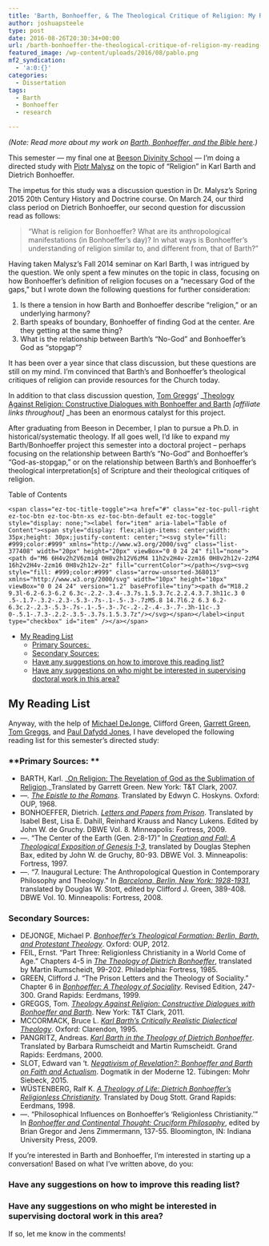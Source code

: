 ```yaml
---
title: 'Barth, Bonhoeffer, & The Theological Critique of Religion: My Reading List This Fall'
author: joshuapsteele
type: post
date: 2016-08-26T20:30:34+00:00
url: /barth-bonhoeffer-the-theological-critique-of-religion-my-reading-list-this-fall/
featured_image: /wp-content/uploads/2016/08/pablo.png
mf2_syndication:
  - 'a:0:{}'
categories:
  - Dissertation
tags:
  - Barth
  - Bonhoeffer
  - research

---
```

_(Note: Read more about my work on [Barth, Bonhoeffer, and the Bible here][1].)_

This semester &#8212; my final one at [Beeson Divinity School][2] &#8212; I&#8217;m doing a directed study with [Piotr Malysz][3] on the topic of &#8220;Religion&#8221; in Karl Barth and Dietrich Bonhoeffer.

The impetus for this study was a discussion question in Dr. Malysz’s Spring 2015 20th Century History and Doctrine course. On March 24, our third class period on Dietrich Bonhoeffer, our second question for discussion read as follows:

> “What is religion for Bonhoeffer? What are its anthropological manifestations (in Bonhoeffer’s day)? In what ways is Bonhoeffer&#8217;s understanding of religion similar to, and different from, that of Barth?”

Having taken Malysz&#8217;s Fall 2014 seminar on Karl Barth, I was intrigued by the question. We only spent a few minutes on the topic in class, focusing on how Bonhoeffer’s definition of religion focuses on a “necessary God of the gaps,” but I wrote down the following questions for further consideration:

  1. Is there a tension in how Barth and Bonhoeffer describe “religion,” or an underlying harmony?
  2. Barth speaks of boundary, Bonhoeffer of finding God at the center. Are they getting at the same thing?
  3. What is the relationship between Barth’s “No-God” and Bonhoeffer’s God as “stopgap”?

It has been over a year since that class discussion, but these questions are still on my mind. I&#8217;m convinced that Barth&#8217;s and Bonhoeffer&#8217;s theological critiques of religion can provide resources for the Church today.

In addition to that class discussion question, [Tom Greggs][4]&#8216; _[Theology Against Religion: Constructive Dialogues with Bonhoeffer and Barth][5] _[affiliate links throughout]_ _has been an enormous catalyst for this project.

After graduating from Beeson in December, I plan to pursue a Ph.D. in historical/systematic theology. If all goes well, I&#8217;d like to expand my Barth/Bonhoeffer project this semester into a doctoral project &#8211; perhaps focusing on the relationship between Barth&#8217;s &#8220;No-God&#8221; and Bonhoeffer&#8217;s &#8220;God-as-stopgap,&#8221; or on the relationship between Barth&#8217;s and Bonhoeffer&#8217;s theological interpretation[s] of Scripture and their theological critiques of religion.

<div id="ez-toc-container" class="ez-toc-v2_0_37 counter-hierarchy ez-toc-counter ez-toc-grey ez-toc-container-direction">
  <div class="ez-toc-title-container">
    <p class="ez-toc-title">
      Table of Contents
    </p>
    
    <span class="ez-toc-title-toggle"><a href="#" class="ez-toc-pull-right ez-toc-btn ez-toc-btn-xs ez-toc-btn-default ez-toc-toggle" style="display: none;"><label for="item" aria-label="Table of Content"><span style="display: flex;align-items: center;width: 35px;height: 30px;justify-content: center;"><svg style="fill: #999;color:#999" xmlns="http://www.w3.org/2000/svg" class="list-377408" width="20px" height="20px" viewBox="0 0 24 24" fill="none"><path d="M6 6H4v2h2V6zm14 0H8v2h12V6zM4 11h2v2H4v-2zm16 0H8v2h12v-2zM4 16h2v2H4v-2zm16 0H8v2h12v-2z" fill="currentColor"></path></svg><svg style="fill: #999;color:#999" class="arrow-unsorted-368013" xmlns="http://www.w3.org/2000/svg" width="10px" height="10px" viewBox="0 0 24 24" version="1.2" baseProfile="tiny"><path d="M18.2 9.3l-6.2-6.3-6.2 6.3c-.2.2-.3.4-.3.7s.1.5.3.7c.2.2.4.3.7.3h11c.3 0 .5-.1.7-.3.2-.2.3-.5.3-.7s-.1-.5-.3-.7zM5.8 14.7l6.2 6.3 6.2-6.3c.2-.2.3-.5.3-.7s-.1-.5-.3-.7c-.2-.2-.4-.3-.7-.3h-11c-.3 0-.5.1-.7.3-.2.2-.3.5-.3.7s.1.5.3.7z"/></svg></span></label><input type="checkbox" id="item" /></a></span>
  </div><nav>
  
  <ul class='ez-toc-list ez-toc-list-level-1' >
    <li class='ez-toc-page-1 ez-toc-heading-level-2'>
      <a class="ez-toc-link ez-toc-heading-1" href="https://joshuapsteele.com/barth-bonhoeffer-the-theological-critique-of-religion-my-reading-list-this-fall/#My_Reading_List" title="My Reading List">My Reading List</a><ul class='ez-toc-list-level-3'>
        <li class='ez-toc-heading-level-3'>
          <a class="ez-toc-link ez-toc-heading-2" href="https://joshuapsteele.com/barth-bonhoeffer-the-theological-critique-of-religion-my-reading-list-this-fall/#Primary_Sources" title="Primary Sources: ">Primary Sources: </a>
        </li>
        <li class='ez-toc-page-1 ez-toc-heading-level-3'>
          <a class="ez-toc-link ez-toc-heading-3" href="https://joshuapsteele.com/barth-bonhoeffer-the-theological-critique-of-religion-my-reading-list-this-fall/#Secondary_Sources" title="Secondary Sources:">Secondary Sources:</a>
        </li>
        <li class='ez-toc-page-1 ez-toc-heading-level-3'>
          <a class="ez-toc-link ez-toc-heading-4" href="https://joshuapsteele.com/barth-bonhoeffer-the-theological-critique-of-religion-my-reading-list-this-fall/#Have_any_suggestions_on_how_to_improve_this_reading_list" title="Have any suggestions on how to improve this reading list?">Have any suggestions on how to improve this reading list?</a>
        </li>
        <li class='ez-toc-page-1 ez-toc-heading-level-3'>
          <a class="ez-toc-link ez-toc-heading-5" href="https://joshuapsteele.com/barth-bonhoeffer-the-theological-critique-of-religion-my-reading-list-this-fall/#Have_any_suggestions_on_who_might_be_interested_in_supervising_doctoral_work_in_this_area" title="Have any suggestions on who might be interested in supervising doctoral work in this area?">Have any suggestions on who might be interested in supervising doctoral work in this area?</a>
        </li>
      </ul>
    </li>
  </ul></nav>
</div>

## <span class="ez-toc-section" id="My_Reading_List"></span>My Reading List<span class="ez-toc-section-end"></span>

Anyway, with the help of [Michael DeJonge][6], Clifford Green, [Garrett Green][7], [Tom Greggs][4], and [Paul Dafydd Jones][8], I have developed the following reading list for this semester&#8217;s directed study:

### <span class="ez-toc-section" id="Primary_Sources"></span>**Primary Sources: **<span class="ez-toc-section-end"></span>

  * BARTH, Karl. _[On Religion: The Revelation of God as the Sublimation of Religion][9]._Translated by Garrett Green. New York: T&T Clark, 2007.
  * _&#8212;. [The Epistle to the Romans][10]_. Translated by Edwyn C. Hoskyns. Oxford: OUP, 1968.
  * BONHOEFFER, Dietrich. [_Letters and Papers from Prison_][11]. Translated by Isabel Best, Lisa E. Dahill, Reinhard Krauss and Nancy Lukens. Edited by John W. de Gruchy. DBWE Vol. 8. Minneapolis: Fortress, 2009.
  * &#8212;. “The Center of the Earth (Gen. 2:8-17)” In [_Creation and Fall: A Theological Exposition of Genesis 1-3_][12], translated by Douglas Stephen Bax, edited by John W. de Gruchy, 80-93. DBWE Vol. 3. Minneapolis: Fortress, 1997.
  * &#8212;. “7. Inaugural Lecture: The Anthropological Question in Contemporary Philosophy and Theology.” In [_Barcelona, Berlin, New York: 1928-1931_][13], translated by Douglas W. Stott, edited by Clifford J. Green, 389-408. DBWE Vol. 10. Minneapolis: Fortress, 2008.

### <span class="ez-toc-section" id="Secondary_Sources"></span>**Secondary Sources:**<span class="ez-toc-section-end"></span>

  * DEJONGE, Michael P. [_Bonhoeffer&#8217;s Theological Formation: Berlin, Barth, and Protestant Theology_][14]. Oxford: OUP, 2012.
  * FEIL, Ernst. “Part Three: Religionless Christianity in a World Come of Age.” Chapters 4-5 in [_The Theology of Dietrich Bonhoeffer_][15], translated by Martin Rumscheidt, 99-202. Philadelphia: Fortress, 1985.
  * GREEN, Clifford J. “The Prison Letters and the Theology of Sociality.” Chapter 6 in [_Bonhoeffer: A Theology of Sociality_][16]. Revised Edition, 247-300. Grand Rapids: Eerdmans, 1999.
  * GREGGS, Tom. [_Theology Against Religion: Constructive Dialogues with Bonhoeffer and Barth_][17]. New York: T&T Clark, 2011.
  * MCCORMACK, Bruce L. [_Karl Barth&#8217;s Critically Realistic Dialectical Theology_][18]. Oxford: Clarendon, 1995.
  * PANGRITZ, Andreas. [_Karl Barth in the Theology of Dietrich Bonhoeffer_][19]. Translated by Barbara Rumscheidt and Martin Rumscheidt. Grand Rapids: Eerdmans, 2000.
  * SLOT, Edward van &#8216;t. [_Negativism of Revelation?: Bonhoeffer and Barth on Faith and Actualism_][20]. Dogmatik in der Moderne 12. Tübingen: Mohr Siebeck, 2015.
  * WÜSTENBERG, Ralf K. [_A Theology of Life: Dietrich Bonhoeffer&#8217;s Religionless Christianity_][21]. Translated by Doug Stott. Grand Rapids: Eerdmans, 1998.
  * &#8212;. “Philosophical Influences on Bonhoeffer’s ‘Religionless Christianity.’” In [_Bonhoeffer and Continental Thought: Cruciform Philosophy_][22], edited by Brian Gregor and Jens Zimmermann, 137-55. Bloomington, IN: Indiana University Press, 2009.

If you&#8217;re interested in Barth and Bonhoeffer, I&#8217;m interested in starting up a conversation! Based on what I&#8217;ve written above, do you:

### <span class="ez-toc-section" id="Have_any_suggestions_on_how_to_improve_this_reading_list"></span>Have any suggestions on how to improve this reading list?<span class="ez-toc-section-end"></span>

### <span class="ez-toc-section" id="Have_any_suggestions_on_who_might_be_interested_in_supervising_doctoral_work_in_this_area"></span>Have any suggestions on who might be interested in supervising doctoral work in this area?<span class="ez-toc-section-end"></span>

If so, let me know in the comments!

 [1]: https://joshuapsteele.com/barth-bonhoeffer-and-the-bible/
 [2]: http://www.beesondivinity.com/
 [3]: http://www.beesondivinity.com/piotrjmalysz
 [4]: http://www.abdn.ac.uk/sdhp/people/profiles/t.greggs
 [5]: http://amzn.to/2bWb4cI
 [6]: http://religious-studies.usf.edu/faculty/mdejonge/
 [7]: https://www.conncoll.edu/directories/emeritus-faculty/garrett-green/
 [8]: http://religiousstudies.virginia.edu/faculty/profile/pdj5c
 [9]: http://amzn.to/2bMQOwU
 [10]: http://amzn.to/2bmyhJt
 [11]: http://amzn.to/2bTBmwo
 [12]: https://www.amazon.com/Creation-Fall-Theological-Exposition-Genesis/dp/0800683234/ref=as_li_ss_tl?s=books&ie=UTF8&qid=1472242354&sr=1-2&keywords=bonhoeffer+creation+and+fall&linkCode=ll1&tag=joshuapsteele-20&linkId=cb5c752d992a19a11e6fe851343e4b89
 [13]: http://amzn.to/2bTAubv
 [14]: http://amzn.to/2bqkwna
 [15]: http://amzn.to/2bn3LMS
 [16]: http://amzn.to/2bWdYyc
 [17]: http://amzn.to/2bqmuUJ
 [18]: http://amzn.to/2bWeQ60
 [19]: http://amzn.to/2bWeUmg
 [20]: http://amzn.to/2bTArwj
 [21]: http://amzn.to/2bWgAMe
 [22]: http://amzn.to/2bqmtA3